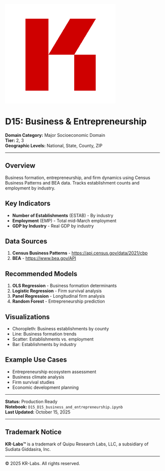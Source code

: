 ![KR-Labs](../../../assets/images/KRLabs_WebLogo.png)

# D15: Business & Entrepreneurship

**Domain Category:** Major Socioeconomic Domain  
**Tier:** 2, 3  
**Geographic Levels:** National, State, County, ZIP

---

## Overview

Business formation, entrepreneurship, and firm dynamics using Census Business Patterns and BEA data. Tracks establishment counts and employment by industry.

## Key Indicators

- **Number of Establishments** (ESTAB) - By industry
- **Employment** (EMP) - Total mid-March employment
- **GDP by Industry** - Real GDP by industry

## Data Sources

1. **Census Business Patterns** - https://api.census.gov/data/2021/cbp
2. **BEA** - https://www.bea.gov/API

## Recommended Models

1. **OLS Regression** - Business formation determinants
2. **Logistic Regression** - Firm survival analysis
3. **Panel Regression** - Longitudinal firm analysis
4. **Random Forest** - Entrepreneurship prediction

## Visualizations

- Choropleth: Business establishments by county
- Line: Business formation trends
- Scatter: Establishments vs. employment
- Bar: Establishments by industry

## Example Use Cases

- Entrepreneurship ecosystem assessment
- Business climate analysis
- Firm survival studies
- Economic development planning

---

**Status:** Production Ready  
**Notebook:** `D15_D15_business_and_entrepreneurship.ipynb`  
**Last Updated:** October 15, 2025

---

## Trademark Notice

**KR-Labs™** is a trademark of Quipu Research Labs, LLC, a subsidiary of Sudiata Giddasira, Inc.

---

© 2025 KR-Labs. All rights reserved.
